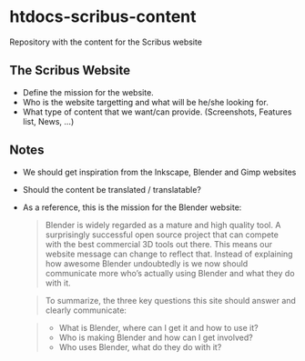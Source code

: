 # htdocs-scribus-content


Repository with the content for the Scribus website

## The Scribus Website

- Define the mission for the website.
- Who is the website targetting and what will be he/she looking for.
- What type of content that we want/can provide. (Screenshots, Features list, News, ...)

## Notes

- We should get inspiration from the Inkscape, Blender and Gimp websites
- Should the content be translated / translatable?
- As a reference, this is the mission for the Blender website:
  > Blender is widely regarded as a mature and high quality tool.  A surprisingly successful open source project that can compete with the best commercial 3D tools out there. This means our website message can change to reflect that. Instead of explaining how awesome Blender undoubtedly is we now should communicate more who’s actually using Blender and what they do with it.

  > To summarize, the three key questions this site should answer and clearly communicate:

  > - What is Blender, where can I get it and how to use it?
  > - Who is making Blender and how can I get involved?
  > - Who uses Blender, what do they do with it?
